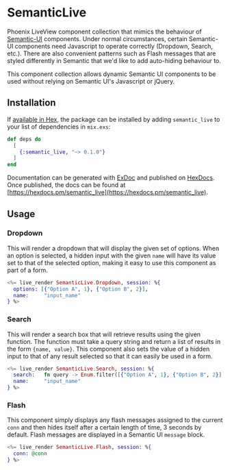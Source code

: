 # SemanticLive

Phoenix LiveView component collection that mimics the behaviour of [Semantic-UI](https://semantic-ui.com) components. Under normal circumstances, certain Semantic-UI components need Javascript to operate correctly (Dropdown, Search, etc.). There are also convenient patterns such as Flash messages that are styled differently in Semantic that we'd like to add auto-hiding behaviour to.

This component collection allows dynamic Semantic UI components to be used without relying on Semantic UI's Javascript or jQuery.

## Installation

If [available in Hex](https://hex.pm/docs/publish), the package can be installed
by adding `semantic_live` to your list of dependencies in `mix.exs`:

```elixir
def deps do
  [
    {:semantic_live, "~> 0.1.0"}
  ]
end
```

Documentation can be generated with [ExDoc](https://github.com/elixir-lang/ex_doc)
and published on [HexDocs](https://hexdocs.pm). Once published, the docs can
be found at [https://hexdocs.pm/semantic_live](https://hexdocs.pm/semantic_live).

## Usage

### Dropdown

This will render a dropdown that will display the given set of options. When an option is selected, a hidden input with the
given `name` will have its value set to that of the selected option, making it easy to use this component as part of a form.

```elixir
<%= live_render SemanticLive.Dropdown, session: %{
  options: [{"Option A", 1}, {"Option B", 2}],
  name:     "input_name"
} %>
```

### Search

This will render a search box that will retrieve results using the given function. The function must take a query string and
return a list of results in the form `{name, value}`. This component also sets the value of a hidden input to that of any
result selected so that it can easily be used in a form.

```elixir
<%= live_render SemanticLive.Search, session: %{
  search:   fn query -> Enum.filter([{"Option A", 1}, {"Option B", 2}], fn{name, _value} -> String.contains(name, query) end),
  name:     "input_name"
} %>
```

### Flash

This component simply displays any flash messages assigned to the current `conn` and then hides itself after a certain length of 
time, 3 seconds by default. Flash messages are displayed in a Semantic UI `message` block.

```elixir
<%= live_render SemanticLive.Flash, session: %{
  conn: @conn
} %>
```